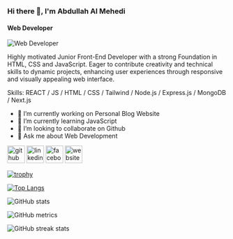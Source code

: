 ### Hi there 👋, I'm Abdullah Al Mehedi
#### Web Developer
![Web Developer](https://i.ibb.co.com/nNkkmkFs/programming.jpg)

Highly motivated Junior Front-End Developer with a strong Foundation in HTML, CSS and JavaScript. Eager to contribute creativity and technical skills to dynamic projects, enhancing user experiences through responsive and visually appealing web interface.

Skills: REACT / JS / HTML / CSS / Tailwind / Node.js / Express.js / MongoDB / Next.js

- 🔭 I’m currently working on Personal Blog Website 
- 🌱 I’m currently learning JavaScript 
- 👯 I’m looking to collaborate on Github 
- 💬 Ask me about Web Development 


[<img src='https://cdn.jsdelivr.net/npm/simple-icons@3.0.1/icons/github.svg' alt='github' height='40'>](https://github.com/Mehedi86)  [<img src='https://cdn.jsdelivr.net/npm/simple-icons@3.0.1/icons/linkedin.svg' alt='linkedin' height='40'>](https://www.linkedin.com/in/mahdi866/)  [<img src='https://cdn.jsdelivr.net/npm/simple-icons@3.0.1/icons/facebook.svg' alt='facebook' height='40'>](https://www.facebook.com/abdullah.almehedu.)  [<img src='https://cdn.jsdelivr.net/npm/simple-icons@3.0.1/icons/icloud.svg' alt='website' height='40'>](https://mehedi862.netlify.app/)  

[![trophy](https://github-profile-trophy.vercel.app/?username=Mehedi86)](https://github.com/ryo-ma/github-profile-trophy)

[![Top Langs](https://github-readme-stats.vercel.app/api/top-langs/?username=Mehedi86)](https://github.com/anuraghazra/github-readme-stats)

![GitHub stats](https://github-readme-stats.vercel.app/api?username=Mehedi86&show_icons=true&count_private=true)  

![GitHub metrics](https://metrics.lecoq.io/Mehedi86)  

![GitHub streak stats](https://streak-stats.demolab.com/?user=Mehedi86)  

